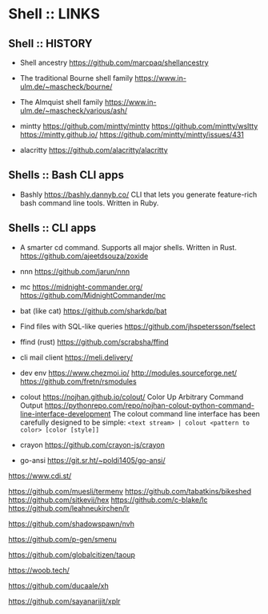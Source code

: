 # Shell :: LINKS

## Shell :: HISTORY


* Shell ancestry
https://github.com/marcpaq/shellancestry

* The traditional Bourne shell family
https://www.in-ulm.de/~mascheck/bourne/

* The Almquist shell family
https://www.in-ulm.de/~mascheck/various/ash/





* mintty
https://github.com/mintty/mintty
https://github.com/mintty/wsltty
https://mintty.github.io/
https://github.com/mintty/mintty/issues/431 

* alacritty
https://github.com/alacritty/alacritty



## Shells :: Bash CLI apps

* Bashly
https://bashly.dannyb.co/
CLI that lets you generate feature-rich bash command line tools. Written in Ruby.

## Shells :: CLI apps

* A smarter cd command. Supports all major shells. Written in Rust.
https://github.com/ajeetdsouza/zoxide


* nnn
https://github.com/jarun/nnn


* mc
https://midnight-commander.org/
https://github.com/MidnightCommander/mc

* bat (like cat)
https://github.com/sharkdp/bat

* Find files with SQL-like queries
https://github.com/jhspetersson/fselect

* ffind (rust)
https://github.com/scrabsha/ffind

* cli mail client
https://meli.delivery/

* dev env
https://www.chezmoi.io/
http://modules.sourceforge.net/
https://github.com/fretn/rsmodules

* colout
https://nojhan.github.io/colout/
Color Up Arbitrary Command Output
https://pythonrepo.com/repo/nojhan-colout-python-command-line-interface-development
The colout command line interface has been carefully designed to be simple:
`<text stream> | colout <pattern to color> [color [style]]`

* crayon
https://github.com/crayon-js/crayon

* go-ansi
https://git.sr.ht/~poldi1405/go-ansi/

https://www.cdi.st/

https://github.com/muesli/termenv
https://github.com/tabatkins/bikeshed
https://github.com/sitkevij/hex
https://github.com/c-blake/lc
https://github.com/leahneukirchen/lr

https://github.com/shadowspawn/nvh

https://github.com/p-gen/smenu

https://github.com/globalcitizen/taoup

https://woob.tech/

https://github.com/ducaale/xh

https://github.com/sayanarijit/xplr
